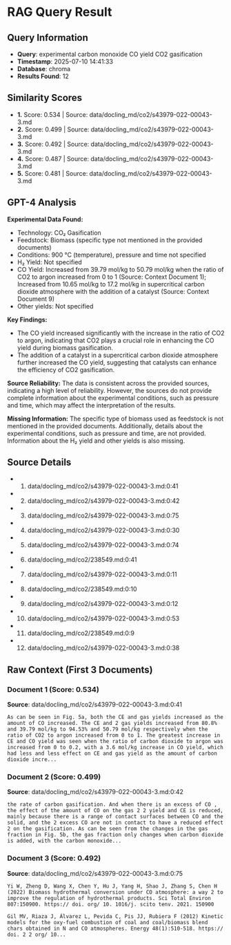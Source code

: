 # RAG Query Result

## Query Information
- **Query**: experimental carbon monoxide CO yield CO2 gasification
- **Timestamp**: 2025-07-10 14:41:33
- **Database**: chroma
- **Results Found**: 12

## Similarity Scores
- **1.** Score: 0.534 | Source: data/docling_md/co2/s43979-022-00043-3.md
- **2.** Score: 0.499 | Source: data/docling_md/co2/s43979-022-00043-3.md
- **3.** Score: 0.492 | Source: data/docling_md/co2/s43979-022-00043-3.md
- **4.** Score: 0.487 | Source: data/docling_md/co2/s43979-022-00043-3.md
- **5.** Score: 0.481 | Source: data/docling_md/co2/s43979-022-00043-3.md

## GPT-4 Analysis

**Experimental Data Found:**
- Technology: CO₂ Gasification
- Feedstock: Biomass (specific type not mentioned in the provided documents)
- Conditions: 900 °C (temperature), pressure and time not specified
- H₂ Yield: Not specified
- CO Yield: Increased from 39.79 mol/kg to 50.79 mol/kg when the ratio of CO2 to argon increased from 0 to 1 (Source: Context Document 1); Increased from 10.65 mol/kg to 17.2 mol/kg in supercritical carbon dioxide atmosphere with the addition of a catalyst (Source: Context Document 9)
- Other yields: Not specified

**Key Findings:**
- The CO yield increased significantly with the increase in the ratio of CO2 to argon, indicating that CO2 plays a crucial role in enhancing the CO yield during biomass gasification.
- The addition of a catalyst in a supercritical carbon dioxide atmosphere further increased the CO yield, suggesting that catalysts can enhance the efficiency of CO2 gasification.

**Source Reliability:**
The data is consistent across the provided sources, indicating a high level of reliability. However, the sources do not provide complete information about the experimental conditions, such as pressure and time, which may affect the interpretation of the results.

**Missing Information:**
The specific type of biomass used as feedstock is not mentioned in the provided documents. Additionally, details about the experimental conditions, such as pressure and time, are not provided. Information about the H₂ yield and other yields is also missing.

## Source Details
- 1. data/docling_md/co2/s43979-022-00043-3.md:0:41
- 2. data/docling_md/co2/s43979-022-00043-3.md:0:42
- 3. data/docling_md/co2/s43979-022-00043-3.md:0:75
- 4. data/docling_md/co2/s43979-022-00043-3.md:0:30
- 5. data/docling_md/co2/s43979-022-00043-3.md:0:74
- 6. data/docling_md/co2/238549.md:0:41
- 7. data/docling_md/co2/s43979-022-00043-3.md:0:11
- 8. data/docling_md/co2/238549.md:0:10
- 9. data/docling_md/co2/s43979-022-00043-3.md:0:12
- 10. data/docling_md/co2/s43979-022-00043-3.md:0:53
- 11. data/docling_md/co2/238549.md:0:9
- 12. data/docling_md/co2/s43979-022-00043-3.md:0:38

## Raw Context (First 3 Documents)

### Document 1 (Score: 0.534)
**Source**: data/docling_md/co2/s43979-022-00043-3.md:0:41

```
As can be seen in Fig. 5a, both the CE and gas yields increased as the amount of CO increased. The CE and 2 gas yields increased from 80.8% and 39.79 mol/kg to 94.53% and 50.79 mol/kg respectively when the ratio of CO2 to argon increased from 0 to 1. The greatest increase in CE and CO yield was seen when the ratio of carbon dioxide to argon was increased from 0 to 0.2, with a 3.6 mol/kg increase in CO yield, which had less and less effect on CE and gas yield as the amount of carbon dioxide incre...
```

### Document 2 (Score: 0.499)
**Source**: data/docling_md/co2/s43979-022-00043-3.md:0:42

```
the rate of carbon gasification. And when there is an excess of CO , the effect of the amount of CO on the gas 2 2 yield and CE is reduced, mainly because there is a range of contact surfaces between CO and the solid, and the 2 excess CO are not in contact to have a reduced effect 2 on the gasification. As can be seen from the changes in the gas fraction in Fig. 5b, the gas fraction only changes when carbon dioxide is added, with the carbon monoxide...
```

### Document 3 (Score: 0.492)
**Source**: data/docling_md/co2/s43979-022-00043-3.md:0:75

```
Yi W, Zheng D, Wang X, Chen Y, Hu J, Yang H, Shao J, Zhang S, Chen H (2022) Biomass hydrothermal conversion under CO atmosphere: a way 2 to improve the regulation of hydrothermal products. Sci Total Environ 807:150900. https:// doi. org/ 10. 1016/j. scito tenv. 2021. 150900

Gil MV, Riaza J, Álvarez L, Pevida C, Pis JJ, Rubiera F (2012) Kinetic models for the oxy-fuel combustion of coal and coal/biomass blend chars obtained in N and CO atmospheres. Energy 48(1):510-518. https:// doi. 2 2 org/ 10...
```
